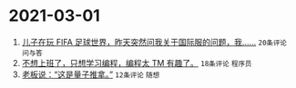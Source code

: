 # 2021-03-01

1. [儿子在玩 FIFA 足球世界，昨天突然问我关于国际服的问题，我……](https://www.v2ex.com/t/757095) `20条评论` `问与答`
1. [不想上班了，只想学习编程，编程太 TM 有趣了。](https://www.v2ex.com/t/757097) `18条评论` `程序员`
1. [老板说：“这是量子推拿。”](https://www.v2ex.com/t/757093) `12条评论` `随想`
